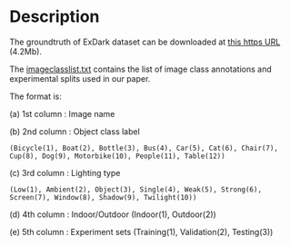# Description 

The groundtruth of ExDark dataset can be downloaded at [this https URL](http://www.cs-chan.com/source/CVIU/ExDark_Annno.zip) (4.2Mb).

The [imageclasslist.txt](https://github.com/cs-chan/Exclusively-Dark-Image-Dataset/blob/master/Groundtruth/imageclasslist.txt) contains the list of image class annotations and experimental splits used in our paper.

The format is:

(a) 1st column : Image name

(b) 2nd column : Object class label 

    (Bicycle(1), Boat(2), Bottle(3), Bus(4), Car(5), Cat(6), Chair(7), Cup(8), Dog(9), Motorbike(10), People(11), Table(12))

(c) 3rd column : Lighting type 

    (Low(1), Ambient(2), Object(3), Single(4), Weak(5), Strong(6), Screen(7), Window(8), Shadow(9), Twilight(10))

(d) 4th column : Indoor/Outdoor (Indoor(1), Outdoor(2))

(e) 5th column : Experiment sets (Training(1), Validation(2), Testing(3))
